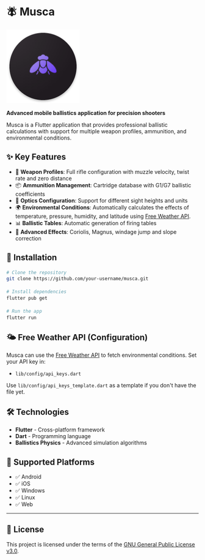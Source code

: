 # 🪰 Musca
![App Icon](assets/icon/iconos/android/res/mipmap-xxxhdpi/ic_launcher.png)

**Advanced mobile ballistics application for precision shooters**

Musca is a Flutter application that provides professional ballistic calculations with support for multiple weapon profiles, ammunition, and environmental conditions.

## ✨ Key Features

- 🔫 **Weapon Profiles**: Full rifle configuration with muzzle velocity, twist rate and zero distance
- 📦 **Ammunition Management**: Cartridge database with G1/G7 ballistic coefficients
- 🔭 **Optics Configuration**: Support for different sight heights and units
- 🌍 **Environmental Conditions**: Automatically calculates the effects of temperature, pressure, humidity, and latitude using [Free Weather API](https://www.weatherapi.com/). 
- 📊 **Ballistic Tables**: Automatic generation of firing tables
- 🧭 **Advanced Effects**: Coriolis, Magnus, windage jump and slope correction

## 🚀 Installation

```bash
# Clone the repository
git clone https://github.com/your-username/musca.git

# Install dependencies
flutter pub get

# Run the app
flutter run
```
## 🌤️ Free Weather API (Configuration)

Musca can use the [Free Weather API](https://www.weatherapi.com/) to fetch environmental conditions. Set your API key in:
- `lib/config/api_keys.dart`

Use `lib/config/api_keys_template.dart` as a template if you don't have the file yet.

## 🛠️ Technologies

- **Flutter** - Cross-platform framework
- **Dart** - Programming language
- **Ballistics Physics** - Advanced simulation algorithms

## 📱 Supported Platforms

- ✅ Android
- ✅ iOS  
- ✅ Windows
- ✅ Linux
- ✅ Web

---

## 📄 License

This project is licensed under the terms of the [GNU General Public License v3.0](LICENSE).

